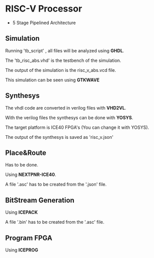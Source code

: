 # RISC-V Processor

- 5 Stage Pipelined Architecture

## Simulation
Running 'tb\_script' , all files will be analyzed using <b>GHDL</b>.

The 'tb\_risc\_abs.vhd' is the testbench of the simulation.

The output of the simulation is the risc\_v\_abs.vcd file.

This simulation can be seen using <b>GTKWAVE</b>

## Synthesys
The vhdl code are converted in verilog files with <b>VHD2VL</b>.

With the verilog files the synthesys can be done with <b>YOSYS</b>.

The target platform is ICE40 FPGA's (You can change it with YOSYS).

The output of the synthesys is saved as 'risc\_v.json'

## Place&Route
Has to be done.

Using <b>NEXTPNR-ICE40</b>.

A file '.asc' has to be created from the '.json' file.

## BitStream Generation
Using <b>ICEPACK</b>

A file '.bin' has to be created from the '.asc' file.

## Program FPGA
Using <b>ICEPROG</b>
